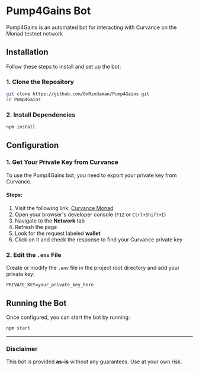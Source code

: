 # Pump4Gains Bot

Pump4Gains is an automated bot for interacting with Curvance on the Monad testnet network

## Installation

Follow these steps to install and set up the bot:

### 1. Clone the Repository
```sh
git clone https://github.com/0xRindaman/Pump4Gains.git
cd Pump4Gains
```

### 2. Install Dependencies
```sh
npm install
```

## Configuration

### 1. Get Your Private Key from Curvance
To use the Pump4Gains bot, you need to export your private key from Curvance.

#### Steps:
1. Visit the following link: [Curvance Monad](https://monad.curvance.com/monad)
2. Open your browser's developer console (`F12` or `Ctrl+Shift+I`)
3. Navigate to the **Network** tab
4. Refresh the page
5. Look for the request labeled **wallet**
6. Click on it and check the response to find your Curvance private key

### 2. Edit the `.env` File
Create or modify the `.env` file in the project root directory and add your private key:
```
PRIVATE_KEY=your_private_key_here
```

## Running the Bot
Once configured, you can start the bot by running:
```sh
npm start
```
---
### Disclaimer
This bot is provided **as-is** without any guarantees. Use at your own risk.

